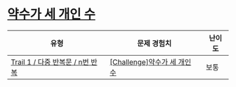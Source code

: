 # [약수가 세 개인 수](https://www.codetree.ai/trails/complete/curated-cards/challenge-numbers-with-three-divisors)

|유형|문제 경험치|난이도|
|---|---|---|
|[Trail 1 / 다중 반복문 / n번 반복](https://www.codetree.ai/trail-info/novice-low/)|[[Challenge]약수가 세 개인 수](https://www.codetree.ai/trails/complete/curated-cards/challenge-numbers-with-three-divisors/)|보통|

